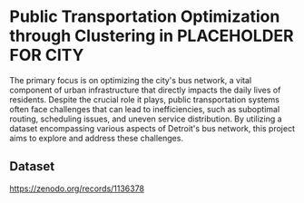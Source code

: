 # Public Transportation Optimization through Clustering in PLACEHOLDER FOR CITY

The primary focus is on optimizing the city's bus network, a vital component of urban infrastructure that directly impacts the daily lives of residents. Despite the crucial role it plays, public transportation systems often face challenges that can lead to inefficiencies, such as suboptimal routing, scheduling issues, and uneven service distribution. By utilizing a dataset encompassing various aspects of Detroit's bus network, this project aims to explore and address these challenges.

## Dataset
https://zenodo.org/records/1136378
